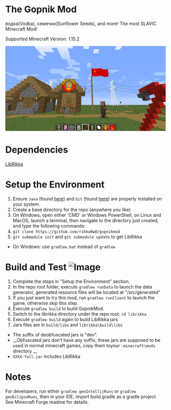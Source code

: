 # The Gopnik Mod
водка(Vodka), семечки(Sunflower Seeds), and more! The most SLAVIC Minecraft Mod! 

Supported Minecraft Version: 1.15.2

![Image](/screenshot.png)

# Dependencies
[LibRikka](https://github.com/rikka0w0/librikka)

# Setup the Environment
1. Ensure `Java` (found [here](https://www.java.com/en/download/manual.jsp)) and `Git` (found [here](http://git-scm.com/)) are properly installed on your system.
1. Create a base directory for the repo (anywhere you like)
1. On Windows, open either 'CMD' or Windows PowerShell, on Linux and MacOS, 
launch a terminal, then navigate to the directory just created,
and type the following commands:
1. `git clone https://github.com/rikka0w0/gopnikmod`
1. `git submodule init` and `git submodule update` to get LibRikka
* On Windows: use `gradlew.bat` instead of `gradlew`

# Build and Test ![Image](/src/main/resources/assets/sime_essential/textures/item/tool_crowbar.png)
1. Complete the steps in "Setup the Environment" section.
1. In the repo root folder, execute `gradlew runData` to launch the data generator, generated resource files will be located at "/src/generated"
1. If you just want to try this mod, run `gradlew runClient` to launch the game, otherwise skip this step.
1. Execute `gradlew build` to build GopnikMod.
1. Switch to the librikka directory under the repo root: `cd librikka`
1. Execute `gradlew build` again to build LibRikka jars
1. Jars files are in `build/libs` and `librikka\build\libs`
*  The suffix of deobfuscated jars is "dev".
*  __Obfuscated jars don't have any suffix, these jars are supposed to be used in normal minecraft games, copy them toyour `.minecraft\mods` directory __
*  `XXXX-full.jar` includes LibRikka

# Notes
For developers, run either `gradlew genIntellijRuns` or `gradlew genEclipseRuns`, then in your IDE, import build.gradle as a gradle project. 
See Minecraft Forge readme for details.